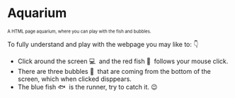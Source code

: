 # Aquarium
<sub><sup>A HTML page aquarium, where you can play with the fish and bubbles.</sup></sub>

To fully understand and play with the webpage you may like to: :point_down:
* Click around the screen :computer: &nbsp;and the red fish :tropical_fish: &nbsp;follows your mouse click.
* There are three bubbles :large_blue_circle: &nbsp;that are coming from the bottom of the screen, which when clicked disppears.
* The blue fish :fish: &nbsp;is the runner, try to catch it. :wink:
